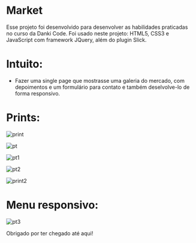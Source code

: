 # Market
Esse projeto foi desenvolvido para desenvolver as habilidades praticadas no curso da Danki Code.
Foi usado neste projeto: HTML5, CSS3 e JavaScript com framework JQuery, além do plugin Slick.

# Intuito:
- Fazer uma single page que mostrasse uma galeria do mercado, com depoimentos e um formulário para contato e também deselvolve-lo de forma responsivo.

# Prints:

![print](https://user-images.githubusercontent.com/51682452/73271416-4fb45a00-41bf-11ea-8871-872490c6158a.png)







![pt](https://user-images.githubusercontent.com/51682452/73356111-5652d800-4278-11ea-9f34-f91bd1bb3b7e.png)







![pt1](https://user-images.githubusercontent.com/51682452/73356191-88643a00-4278-11ea-8a21-77e895b7a4fa.png)







![pt2](https://user-images.githubusercontent.com/51682452/73356292-c5303100-4278-11ea-9912-daa0409b29b3.png)







![print2](https://user-images.githubusercontent.com/51682452/73272331-f5b49400-41c0-11ea-98e3-e8348d187d94.png)






# Menu responsivo:

![pt3](https://user-images.githubusercontent.com/51682452/73356500-4687c380-4279-11ea-8cde-c30b409acb84.png)





Obrigado por ter chegado até aqui!








